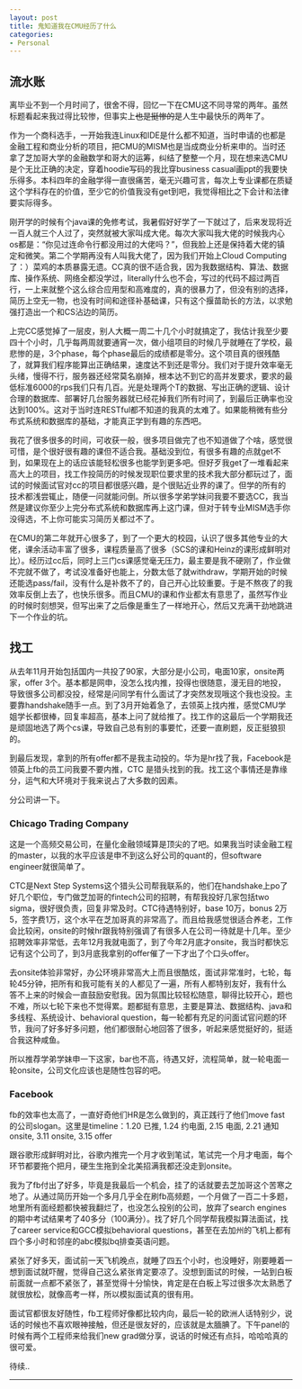 ```yaml
---
layout: post
title: 鬼知道我在CMU经历了什么
categories:
- Personal
---
```


## 流水账

离毕业不到一个月时间了，很舍不得，回忆一下在CMU这不同寻常的两年。虽然标题看起来我过得比较惨，但事实上~~也是挺惨的~~是人生中最快乐的两年了。

作为一个商科选手，一开始我连Linux和IDE是什么都不知道，当时申请的也都是金融工程和商业分析的项目，把CMU的MISM也是当成商业分析来申的。当时还拿了芝加哥大学的金融数学和哥大的运筹，纠结了整整一个月，现在想来选CMU是个无比正确的决定，穿着hoodie写码的我比穿business casual画ppt的我要快乐得多。本科四年的金融学得一直很痛苦，毫无兴趣可言，每次上专业课都在质疑这个学科存在的价值，至少它的价值我没有get到吧，我觉得相比之下会计和法律要实际得多。

刚开学的时候有个java课的免修考试，我暑假好好学了一下就过了，后来发现将近一百人就三个人过了，突然就被大家叫成大佬。每次大家叫我大佬的时候我内心os都是：“你见过连命令行都没用过的大佬吗？”，但我脸上还是保持着大佬的镇定和微笑。第二个学期再没有人叫我大佬了，因为我们开始上Cloud Computing了：）菜鸡的本质暴露无遗。CC真的很不适合我，因为我数据结构、算法、数据库、操作系统、网络全都没学过，literally什么也不会，写过的代码不超过两百行，一上来就整个这么综合应用型和高难度的，真的很暴力了，但没有别的选择，简历上空无一物，也没有时间和途径补基础课，只有这个揠苗助长的方法，以求勉强打造出一个和CS沾边的简历。

上完CC感觉掉了一层皮，别人大概一周二十几个小时就搞定了，我估计我至少要四十个小时，几乎每两周就要通宵一次，做小组项目的时候几乎就睡在了学校，最悲惨的是，3个phase，每个phase最后的成绩都是零分。这个项目真的很残酷了，就算我们程序能算出正确结果，速度达不到还是零分。我们对于提升效率毫无头绪，慢得不行，服务器还经常莫名崩掉，根本达不到它的高并发要求，要求的最低标准6000的rps我们只有几百。光是处理两个T的数据、写出正确的逻辑、设计合理的数据库、部署好几台服务器就已经花掉我们所有时间了，到最后正确率也没达到100%。这对于当时连RESTful都不知道的我真的太难了。如果能稍微有些分布式系统和数据库的基础，才能真正学到有趣的东西吧。

我花了很多很多的时间，可收获一般，很多项目做完了也不知道做了个啥，感觉很可惜，是个很好很有趣的课但不适合我。基础没到位，有很多有趣的点就get不到，如果现在上的话应该能轻松很多也能学到更多吧。但好歹我get了一堆看起来高大上的项目，找工作投简历的时候发现职位要求里的技术我大部分都玩过了，面试的时候面试官对cc的项目都很感兴趣，是个很贴近业界的课了。但学的所有的技术都浅尝辄止，随便一问就能问倒。所以很多学弟学妹问我要不要选CC，我当然是建议你至少上完分布式系统和数据库再上这门课，但对于转专业MISM选手你没得选，不上你可能实习简历关都过不了。

在CMU的第二年就开心很多了，到了一个更大的校园，认识了很多其他专业的大佬，课余活动丰富了很多，课程质量高了很多（SCS的课和Heinz的课形成鲜明对比）。经历过cc后，同时上三门cs课感觉毫无压力，最主要是我不硬刚了，作业做不完就不做了，考试没准备好也能上，分数太低了就withdraw，学期开始的时候还能选pass/fail，没有什么是补救不了的，自己开心比较重要。于是不熬夜了的我效率反倒上去了，也快乐很多。而且CMU的课和作业都太有意思了，虽然写作业的时候时刻想哭，但写出来了之后像是重生了一样地开心，然后又充满干劲地跳进下一个作业的坑。


## 找工
从去年11月开始包括国内一共投了90家，大部分是小公司，电面10家，onsite两家，offer 3个。基本都是网申，没怎么找内推，投得也很随意，漫无目的地投，导致很多公司都没投，经常是问同学有什么面试了才突然发现哦这个我也没投。主要靠handshake随手一点。到了3月开始着急了，去领英上找内推，感觉CMU学姐学长都很棒，回复率超高，基本上问了就给推了。找工作的这最后一个学期我还是顽固地选了两个cs课，导致自己总有别的事要忙，还要一直刷题，反正挺狼狈的。

到最后发现，拿到的所有offer都不是我主动投的。华为是hr找了我，Facebook是领英上fb的员工问我要不要内推，CTC
是猎头找到的我。找工这个事情还是靠缘分，运气和大环境对于我来说占了大多数的因素。

分公司讲一下。
### Chicago Trading Company
这是一个高频交易公司，在量化金融领域算是顶尖的了吧。如果我当时读金融工程的master，以我的水平应该是申不到这么好公司的quant的，但software engineer就很简单了。

CTC是Next Step Systems这个猎头公司帮我联系的，他们在handshake上po了好几个职位，专门做芝加哥的fintech公司的招聘，有帮我投好几家包括two sigma，很好很负责，回复非常及时。CTC待遇特别好，base 10万，bonus 2万5，签字费1万，这个水平在芝加哥真的非常高了。而且给我感觉很适合养老，工作会比较闲，onsite的时候hr跟我特别强调了有很多人在公司一待就是十几年。至少招聘效率非常低，去年12月我就电面了，到了今年2月底才onsite，我当时都快忘记有这个公司了，到3月底我拿别的offer催了一下才出了个口头offer。

去onsite体验非常好，办公环境非常高大上而且很酷炫，面试非常准时，七轮，每轮45分钟，把所有和我可能有关的人都见了一遍，所有人都特别友好，我有什么答不上来的时候会一直鼓励安慰我。因为氛围比较轻松随意，聊得比较开心，题也不难，所以七轮下来也不觉得累。题都挺有意思，主要是算法、数据结构、java和多线程、系统设计、behavioral question，每一轮都有充足的问面试官问题的环节，我问了好多好多问题，他们都很耐心地回答了很多，听起来感觉挺好的，挺适合我这种咸鱼。

所以推荐学弟学妹申一下这家，bar也不高，待遇又好，流程简单，就一轮电面一轮onsite，公司文化应该也是随性包容的吧。

### Facebook
fb的效率也太高了，一直好奇他们HR是怎么做到的，真正践行了他们move fast的公司slogan。这里是timeline：1.20 已推, 1.24 约电面, 2.15 电面, 2.21 通知onsite, 3.11 onsite, 3.15 offer

跟谷歌形成鲜明对比，谷歌内推完一个月才收到笔试，笔试完一个月才电面，每个环节都要拖个把月，硬生生拖到全北美招满我都还没走到onsite。

我为了fb付出了好多，毕竟是我最后一个机会，挂了的话就要去芝加哥这个苦寒之地了。从通过简历开始一个多月几乎全在刷fb高频题，一个月做了一百二十多题，地里所有面经题都快被我翻烂了，也没怎么投别的公司，放弃了search engines的期中考试结果考了40多分（100满分）。找了好几个同学帮我模拟算法面试，找了career service和GCC模拟behavioral questions，甚至在去加州的飞机上都有四个多小时和邻座的abc模拟bq排查英语问题。

紧张了好多天，面试前一天飞机晚点，就睡了四五个小时，也没睡好，刚要睡着一想到面试就吓醒，觉得自己这么紧张肯定要凉了。没想到面试的时候，一站到白板前面就一点都不紧张了，甚至觉得十分愉快，肯定是在白板上写过很多次太熟悉了就很放松，就像高考一样，所以模拟面试真的很有用。

面试官都很友好随性，fb工程师好像都比较内向，最后一轮的欧洲人话特别少，说话的时候也不喜欢眼神接触，但还是很友好的，应该就是太腼腆了。下午panel的时候有两个工程师来给我们new grad做分享，说话的时候还有点抖，哈哈哈真的很可爱。


待续..

--- 


